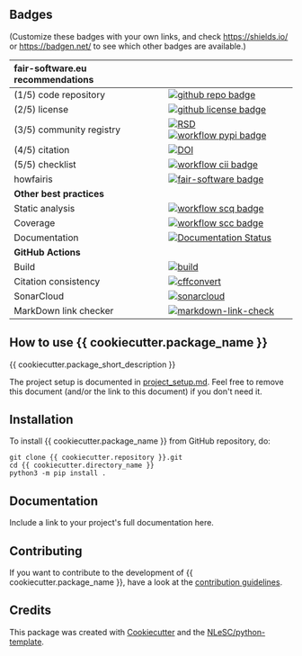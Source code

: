## Badges

(Customize these badges with your own links, and check https://shields.io/ or https://badgen.net/ to see which other badges are available.)

| fair-software.eu recommendations | |
| :-- | :--  |
| (1/5) code repository              | [![github repo badge](https://img.shields.io/badge/github-repo-000.svg?logo=github&labelColor=gray&color=blue)]({{cookiecutter.repository}}) |
| (2/5) license                      | [![github license badge](https://img.shields.io/github/license/{{cookiecutter.github_organization}}/{{cookiecutter.directory_name}})]({{cookiecutter.repository}}) |
| (3/5) community registry           | [![RSD](https://img.shields.io/badge/rsd-{{cookiecutter.package_name}}-00a3e3.svg)](https://www.research-software.nl/software/{{cookiecutter.package_name}}) [![workflow pypi badge](https://img.shields.io/pypi/v/{{cookiecutter.package_name}}.svg?colorB=blue)](https://pypi.python.org/project/{{cookiecutter.package_name}}/) |
| (4/5) citation                     | [![DOI](https://zenodo.org/badge/DOI/<replace-with-created-DOI>.svg)](https://doi.org/<replace-with-created-DOI>) |
| (5/5) checklist                    | [![workflow cii badge](https://bestpractices.coreinfrastructure.org/projects/<replace-with-created-project-identifier>/badge)](https://bestpractices.coreinfrastructure.org/projects/<replace-with-created-project-identifier>) |
| howfairis                          | [![fair-software badge](https://img.shields.io/badge/fair--software.eu-%E2%97%8F%20%20%E2%97%8F%20%20%E2%97%8F%20%20%E2%97%8F%20%20%E2%97%8B-yellow)](https://fair-software.eu) |
| **Other best practices**           | &nbsp; |
| Static analysis                    | [![workflow scq badge](https://sonarcloud.io/api/project_badges/measure?project={{cookiecutter.github_organization}}_{{cookiecutter.directory_name}}&metric=alert_status)](https://sonarcloud.io/dashboard?id={{cookiecutter.github_organization}}_{{cookiecutter.directory_name}}) |
| Coverage                           | [![workflow scc badge](https://sonarcloud.io/api/project_badges/measure?project={{cookiecutter.github_organization}}_{{cookiecutter.directory_name}}&metric=coverage)](https://sonarcloud.io/dashboard?id={{cookiecutter.github_organization}}_{{cookiecutter.directory_name}}) |
| Documentation                      | [![Documentation Status](https://readthedocs.org/projects/{{cookiecutter.directory_name}}/badge/?version=latest)](https://{{cookiecutter.directory_name}}.readthedocs.io/en/latest/?badge=latest) |
| **GitHub Actions**                 | &nbsp; |
| Build                              | [![build]({{cookiecutter.repository}}/actions/workflows/build.yml/badge.svg)]({{cookiecutter.repository}}/actions/workflows/build.yml) |
| Citation consistency               | [![cffconvert]({{cookiecutter.repository}}/actions/workflows/cffconvert.yml/badge.svg)]({{cookiecutter.repository}}/actions/workflows/cffconvert.yml) |
| SonarCloud                         | [![sonarcloud]({{cookiecutter.repository}}/actions/workflows/sonarcloud.yml/badge.svg)]({{cookiecutter.repository}}/actions/workflows/sonarcloud.yml) |
| MarkDown link checker              | [![markdown-link-check]({{cookiecutter.repository}}/actions/workflows/markdown-link-check.yml/badge.svg)]({{cookiecutter.repository}}/actions/workflows/markdown-link-check.yml) |

## How to use {{ cookiecutter.package_name }}

{{ cookiecutter.package_short_description }}

The project setup is documented in [project_setup.md](project_setup.md). Feel free to remove this document (and/or the link to this document) if you don't need it.

## Installation

To install {{ cookiecutter.package_name }} from GitHub repository, do:

```console
git clone {{ cookiecutter.repository }}.git
cd {{ cookiecutter.directory_name }}
python3 -m pip install .
```

## Documentation

Include a link to your project's full documentation here.

## Contributing

If you want to contribute to the development of {{ cookiecutter.package_name }},
have a look at the [contribution guidelines](CONTRIBUTING.md).

## Credits

This package was created with [Cookiecutter](https://github.com/audreyr/cookiecutter) and the [NLeSC/python-template](https://github.com/NLeSC/python-template).
